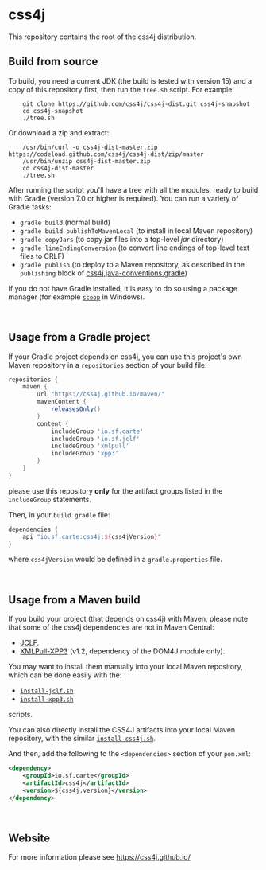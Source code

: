 # css4j

This repository contains the root of the css4j distribution.

## Build from source
To build, you need a current JDK (the build is tested with version 15) and a copy of this repository first, then run the
`tree.sh` script. For example:
```
    git clone https://github.com/css4j/css4j-dist.git css4j-snapshot
    cd css4j-snapshot
    ./tree.sh
```
Or download a zip and extract:
```
    /usr/bin/curl -o css4j-dist-master.zip https://codeload.github.com/css4j/css4j-dist/zip/master
    /usr/bin/unzip css4j-dist-master.zip
    cd css4j-dist-master
    ./tree.sh
```
After running the script you'll have a tree with all the modules, ready to build with Gradle (version 7.0 or higher is
required). You can run a variety of Gradle tasks:

- `gradle build` (normal build)
- `gradle build publishToMavenLocal` (to install in local Maven repository)
- `gradle copyJars` (to copy jar files into a top-level _jar_ directory)
- `gradle lineEndingConversion` (to convert line endings of top-level text files to CRLF)
- `gradle publish` (to deploy to a Maven repository, as described in the `publishing` block of
[css4j.java-conventions.gradle](https://github.com/css4j/css4j-dist/blob/master/buildSrc/src/main/groovy/css4j.java-conventions.gradle))

If you do not have Gradle installed, it is easy to do so using a package manager (for example [`scoop`](https://scoop.sh/)
in Windows).

<br/>

## Usage from a Gradle project
If your Gradle project depends on css4j, you can use this project's own Maven repository in a `repositories` section of
your build file:
```groovy
repositories {
    maven {
        url "https://css4j.github.io/maven/"
        mavenContent {
            releasesOnly()
        }
        content {
            includeGroup 'io.sf.carte'
            includeGroup 'io.sf.jclf'
            includeGroup 'xmlpull'
            includeGroup 'xpp3'
        }
    }
}
```
please use this repository **only** for the artifact groups listed in the `includeGroup` statements.

Then, in your `build.gradle` file:
```groovy
dependencies {
    api "io.sf.carte:css4j:${css4jVersion}"
}
```
where `css4jVersion` would be defined in a `gradle.properties` file.

<br/>

## Usage from a Maven build
If you build your project (that depends on css4j) with Maven, please note that some of the css4j dependencies are not in
Maven Central:
- [JCLF](https://sourceforge.net/projects/jclf/).
- [XMLPull-XPP3](https://github.com/xmlpull-xpp3/xmlpull-xpp3) (v1.2, dependency of the DOM4J module only).

You may want to install them manually into your local Maven repository, which can be done easily with the:

- [`install-jclf.sh`](https://raw.githubusercontent.com/css4j/css4j-dist/master/maven/install-jclf.sh)
- [`install-xpp3.sh`](https://raw.githubusercontent.com/css4j/css4j-dist/master/maven/install-xpp3.sh)

scripts.

You can also directly install the CSS4J artifacts into your local Maven repository, with the similar
[`install-css4j.sh`](https://raw.githubusercontent.com/css4j/css4j-dist/master/maven/install-css4j.sh).

And then, add the following to the `<dependencies>` section of your `pom.xml`:
```xml
<dependency>
    <groupId>io.sf.carte</groupId>
    <artifactId>css4j</artifactId>
    <version>${css4j.version}</version>
</dependency>
```

<br/>

## Website
For more information please see https://css4j.github.io/
